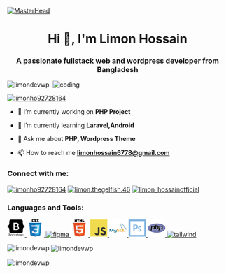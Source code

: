 [![MasterHead](https://miro.medium.com/v2/resize:fit:720/1*yw0TnheAGN-LPneDaTlaxw.gif)](https://rishavchanda.io)
<h1 align="center">Hi 👋, I'm Limon Hossain</h1>
<h3 align="center">A passionate fullstack web and wordpress developer from Bangladesh</h3>
<img align="right" alt="coding" width="400" src="https://media2.giphy.com/media/qgQUggAC3Pfv687qPC/giphy.gif">

<p align="left"> <img src="https://komarev.com/ghpvc/?username=limondevwp&label=Profile%20views&color=0e75b6&style=flat" alt="limondevwp" /> </p>

<p align="left"> <a href="https://twitter.com/limonho92728164" target="blank"><img src="https://img.shields.io/twitter/follow/limonho92728164?logo=twitter&style=for-the-badge" alt="limonho92728164" /></a> </p>

- 🔭 I’m currently working on **PHP Project**

- 🌱 I’m currently learning **Laravel,Android**

- 💬 Ask me about **PHP, Wordpress Theme**

- 📫 How to reach me **limonhossain6778@gmail.com**

<h3 align="left">Connect with me:</h3>
<p align="left">
<a href="https://twitter.com/limonho92728164" target="blank"><img align="center" src="https://raw.githubusercontent.com/rahuldkjain/github-profile-readme-generator/master/src/images/icons/Social/twitter.svg" alt="limonho92728164" height="30" width="40" /></a>
<a href="https://fb.com/limon.thegelfish.46" target="blank"><img align="center" src="https://raw.githubusercontent.com/rahuldkjain/github-profile-readme-generator/master/src/images/icons/Social/facebook.svg" alt="limon.thegelfish.46" height="30" width="40" /></a>
<a href="https://instagram.com/limon_hossainofficial" target="blank"><img align="center" src="https://raw.githubusercontent.com/rahuldkjain/github-profile-readme-generator/master/src/images/icons/Social/instagram.svg" alt="limon_hossainofficial" height="30" width="40" /></a>
</p>

<h3 align="left">Languages and Tools:</h3>
<p align="left"> <a href="https://getbootstrap.com" target="_blank" rel="noreferrer"> <img src="https://raw.githubusercontent.com/devicons/devicon/master/icons/bootstrap/bootstrap-plain-wordmark.svg" alt="bootstrap" width="40" height="40"/> </a> <a href="https://www.w3schools.com/css/" target="_blank" rel="noreferrer"> <img src="https://raw.githubusercontent.com/devicons/devicon/master/icons/css3/css3-original-wordmark.svg" alt="css3" width="40" height="40"/> </a> <a href="https://www.figma.com/" target="_blank" rel="noreferrer"> <img src="https://www.vectorlogo.zone/logos/figma/figma-icon.svg" alt="figma" width="40" height="40"/> </a> <a href="https://www.w3.org/html/" target="_blank" rel="noreferrer"> <img src="https://raw.githubusercontent.com/devicons/devicon/master/icons/html5/html5-original-wordmark.svg" alt="html5" width="40" height="40"/> </a> <a href="https://developer.mozilla.org/en-US/docs/Web/JavaScript" target="_blank" rel="noreferrer"> <img src="https://raw.githubusercontent.com/devicons/devicon/master/icons/javascript/javascript-original.svg" alt="javascript" width="40" height="40"/> </a> <a href="https://www.mysql.com/" target="_blank" rel="noreferrer"> <img src="https://raw.githubusercontent.com/devicons/devicon/master/icons/mysql/mysql-original-wordmark.svg" alt="mysql" width="40" height="40"/> </a> <a href="https://www.photoshop.com/en" target="_blank" rel="noreferrer"> <img src="https://raw.githubusercontent.com/devicons/devicon/master/icons/photoshop/photoshop-line.svg" alt="photoshop" width="40" height="40"/> </a> <a href="https://www.php.net" target="_blank" rel="noreferrer"> <img src="https://raw.githubusercontent.com/devicons/devicon/master/icons/php/php-original.svg" alt="php" width="40" height="40"/> </a> <a href="https://tailwindcss.com/" target="_blank" rel="noreferrer"> <img src="https://www.vectorlogo.zone/logos/tailwindcss/tailwindcss-icon.svg" alt="tailwind" width="40" height="40"/> </a> </p>

<p><img align="left" src="https://github-readme-stats.vercel.app/api/top-langs?username=limondevwp&show_icons=true&locale=en&layout=compact" alt="limondevwp" /></p>

<p>&nbsp;<img align="center" src="https://github-readme-stats.vercel.app/api?username=limondevwp&show_icons=true&locale=en" alt="limondevwp" /></p>

<p><img align="center" src="https://github-readme-streak-stats.herokuapp.com/?user=limondevwp&" alt="limondevwp" /></p>

